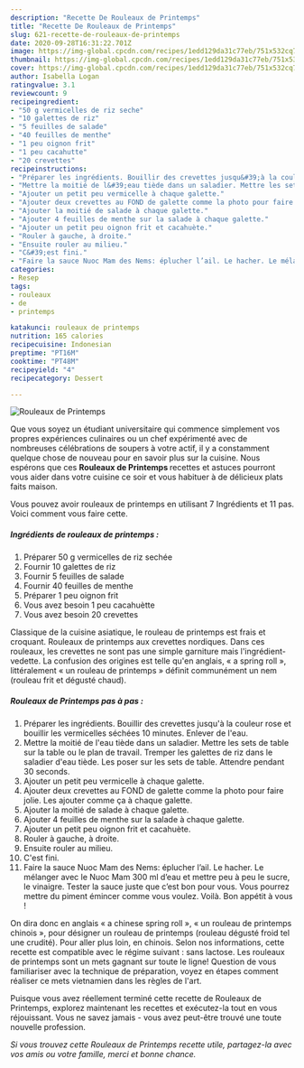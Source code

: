 ```yaml
---
description: "Recette De Rouleaux de Printemps"
title: "Recette De Rouleaux de Printemps"
slug: 621-recette-de-rouleaux-de-printemps
date: 2020-09-28T16:31:22.701Z
image: https://img-global.cpcdn.com/recipes/1edd129da31c77eb/751x532cq70/rouleaux-de-printemps-photo-principale-de-la-recette.jpg
thumbnail: https://img-global.cpcdn.com/recipes/1edd129da31c77eb/751x532cq70/rouleaux-de-printemps-photo-principale-de-la-recette.jpg
cover: https://img-global.cpcdn.com/recipes/1edd129da31c77eb/751x532cq70/rouleaux-de-printemps-photo-principale-de-la-recette.jpg
author: Isabella Logan
ratingvalue: 3.1
reviewcount: 9
recipeingredient:
- "50 g vermicelles de riz seche"
- "10 galettes de riz"
- "5 feuilles de salade"
- "40 feuilles de menthe"
- "1 peu oignon frit"
- "1 peu cacahutte"
- "20 crevettes"
recipeinstructions:
- "Préparer les ingrédients. Bouillir des crevettes jusqu&#39;à la couleur rose et bouillir les vermicelles séchées 10 minutes. Enlever de l&#39;eau."
- "Mettre la moitié de l&#39;eau tiède dans un saladier. Mettre les sets de table sur la table ou le plan de travail. Tremper les galettes de riz dans le saladier d&#39;eau tiède. Les poser sur les sets de table. Attendre pendant 30 seconds."
- "Ajouter un petit peu vermicelle à chaque galette."
- "Ajouter deux crevettes au FOND de galette comme la photo pour faire jolie. Les ajouter comme ça à chaque galette."
- "Ajouter la moitié de salade à chaque galette."
- "Ajouter 4 feuilles de menthe sur la salade à chaque galette."
- "Ajouter un petit peu oignon frit et cacahuète."
- "Rouler à gauche, à droite."
- "Ensuite rouler au milieu."
- "C&#39;est fini."
- "Faire la sauce Nuoc Mam des Nems: éplucher l’ail. Le hacher. Le mélanger avec le Nuoc Mam 300 ml d’eau et mettre peu à peu le sucre, le vinaigre. Tester la sauce juste que c’est bon pour vous. Vous pourrez mettre du piment émincer comme vous voulez. Voilà. Bon appétit à vous !"
categories:
- Resep
tags:
- rouleaux
- de
- printemps

katakunci: rouleaux de printemps 
nutrition: 165 calories
recipecuisine: Indonesian
preptime: "PT16M"
cooktime: "PT48M"
recipeyield: "4"
recipecategory: Dessert

---
```



![Rouleaux de Printemps](https://img-global.cpcdn.com/recipes/1edd129da31c77eb/751x532cq70/rouleaux-de-printemps-photo-principale-de-la-recette.jpg)

Que vous soyez un étudiant universitaire qui commence simplement vos propres expériences culinaires ou un chef expérimenté avec de nombreuses célébrations de soupers à votre actif, il y a constamment quelque chose de nouveau pour en savoir plus sur la cuisine. Nous espérons que ces <strong> Rouleaux de Printemps </strong> recettes et astuces pourront vous aider dans votre cuisine ce soir et vous habituer à de délicieux plats faits maison.

<!--inarticleads1-->

Vous pouvez avoir rouleaux de printemps en utilisant 7 Ingrédients et 11 pas. Voici comment vous faire cette.

##### Ingrédients de rouleaux de printemps :

1. Préparer 50 g vermicelles de riz sechée
1. Fournir 10 galettes de riz
1. Fournir 5 feuilles de salade
1. Fournir 40 feuilles de menthe
1. Préparer 1 peu oignon frit
1. Vous avez besoin 1 peu cacahuètte
1. Vous avez besoin 20 crevettes


Classique de la cuisine asiatique, le rouleau de printemps est frais et croquant. Rouleaux de printemps aux crevettes nordiques. Dans ces rouleaux, les crevettes ne sont pas une simple garniture mais l&#39;ingrédient-vedette. La confusion des origines est telle qu&#39;en anglais, « a spring roll », littéralement « un rouleau de printemps » définit communément un nem (rouleau frit et dégusté chaud). 

<!--inarticleads2-->

##### Rouleaux de Printemps pas à pas :

1. Préparer les ingrédients. Bouillir des crevettes jusqu&#39;à la couleur rose et bouillir les vermicelles séchées 10 minutes. Enlever de l&#39;eau.
1. Mettre la moitié de l&#39;eau tiède dans un saladier. Mettre les sets de table sur la table ou le plan de travail. Tremper les galettes de riz dans le saladier d&#39;eau tiède. Les poser sur les sets de table. Attendre pendant 30 seconds.
1. Ajouter un petit peu vermicelle à chaque galette.
1. Ajouter deux crevettes au FOND de galette comme la photo pour faire jolie. Les ajouter comme ça à chaque galette.
1. Ajouter la moitié de salade à chaque galette.
1. Ajouter 4 feuilles de menthe sur la salade à chaque galette.
1. Ajouter un petit peu oignon frit et cacahuète.
1. Rouler à gauche, à droite.
1. Ensuite rouler au milieu.
1. C&#39;est fini.
1. Faire la sauce Nuoc Mam des Nems: éplucher l’ail. Le hacher. Le mélanger avec le Nuoc Mam 300 ml d’eau et mettre peu à peu le sucre, le vinaigre. Tester la sauce juste que c’est bon pour vous. Vous pourrez mettre du piment émincer comme vous voulez. Voilà. Bon appétit à vous !


On dira donc en anglais « a chinese spring roll », « un rouleau de printemps chinois », pour désigner un rouleau de printemps (rouleau dégusté froid tel une crudité). Pour aller plus loin, en chinois. Selon nos informations, cette recette est compatible avec le régime suivant : sans lactose. Les rouleaux de printemps sont un mets gagnant sur toute le ligne! Question de vous familiariser avec la technique de préparation, voyez en étapes comment réaliser ce mets vietnamien dans les règles de l&#39;art. 

<!--inarticleads1-->

<p>
Puisque vous avez réellement terminé cette recette de Rouleaux de Printemps, explorez maintenant les recettes et exécutez-la tout en vous réjouissant. Vous ne savez jamais - vous avez peut-être trouvé une toute nouvelle profession.
</p>

<p>
<i>Si vous trouvez cette Rouleaux de Printemps recette utile, partagez-la avec vos amis ou votre famille, merci et bonne chance.</i>
</p>

